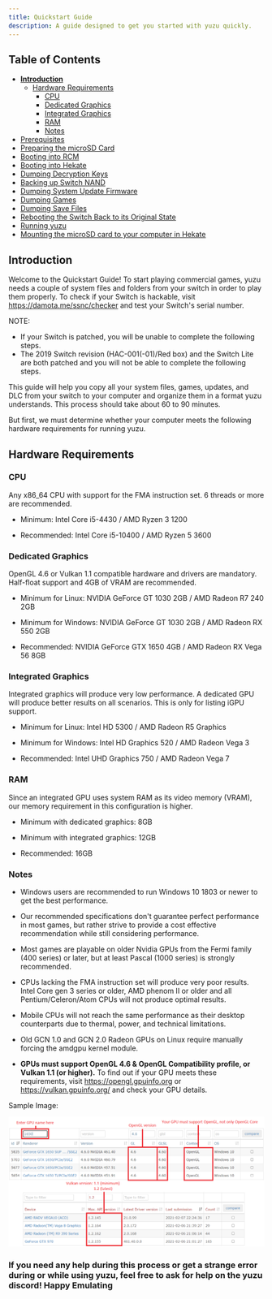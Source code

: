```yaml
---
title: Quickstart Guide
description: A guide designed to get you started with yuzu quickly.
---
```


## Table of Contents

* [**Introduction**](/quickstart/)
  * [Hardware Requirements](#hardware-requirements)
    * [CPU](#cpu)
    * [Dedicated Graphics](#dedicated-graphics)
    * [Integrated Graphics](#integrated-graphics)
    * [RAM](#ram)
    * [Notes](#notes)
* [Prerequisites](/quickstart/prerequisites/)
* [Preparing the microSD Card](/quickstart/prepare-sd-card/)
* [Booting into RCM](/quickstart/boot-to-rcm/)
* [Booting into Hekate](/quickstart/boot-to-hekate/)
* [Dumping Decryption Keys](/quickstart/dump-keys/)
* [Backing up Switch NAND](/quickstart/nand-backup/)
* [Dumping System Update Firmware](/quickstart/dump-firmware/)
* [Dumping Games](/quickstart/dump-games/)
* [Dumping Save Files](/quickstart/dump-saves/)
* [Rebooting the Switch Back to its Original State](/quickstart/reboot-to-stock/)
* [Running yuzu](/quickstart/running-yuzu/)
* [Mounting the microSD card to your computer in Hekate](/quickstart/hekate-ums/)

## Introduction

Welcome to the Quickstart Guide! To start playing commercial games, yuzu needs a couple of system files and folders from your switch in order to play them properly.
To check if your Switch is hackable, visit <https://damota.me/ssnc/checker> and test your Switch's serial number.

<article class="message has-text-weight-semibold">
    <div class="message-body">
        <p>NOTE:</p>
        <ul>
            <li>If your Switch is patched, you will be unable to complete the following steps.</li>
            <li>The 2019 Switch revision (HAC-001(-01)/Red box) and the Switch Lite are both patched and you will not be able to complete the following steps.</li>
        </ul>
    </div>
</article>

This guide will help you copy all your system files, games, updates, and DLC from your switch to your computer and organize them in a format yuzu understands. This process should take about 60 to 90 minutes.

But first, we must determine whether your computer meets the following hardware requirements for running yuzu.

<!-- ## Downloading and Installing yuzu

{{< youtube j0fXerrGjF4 >}} -->

## Hardware Requirements

### CPU

Any x86_64 CPU with support for the FMA instruction set. 6 threads or more are recommended.

* Minimum: Intel Core i5-4430 / AMD Ryzen 3 1200

* Recommended: Intel Core i5-10400 / AMD Ryzen 5 3600

### Dedicated Graphics

OpenGL 4.6 or Vulkan 1.1 compatible hardware and drivers are mandatory. Half-float support and 4GB of VRAM are recommended.

* Minimum for Linux: NVIDIA GeForce GT 1030 2GB / AMD Radeon R7 240 2GB

* Minimum for Windows: NVIDIA GeForce GT 1030 2GB / AMD Radeon RX 550 2GB

* Recommended: NVIDIA GeForce GTX 1650 4GB / AMD Radeon RX Vega 56 8GB

### Integrated Graphics

Integrated graphics will produce very low performance. A dedicated GPU will produce better results on all scenarios.
This is only for listing iGPU support.

* Minimum for Linux: Intel HD 5300 / AMD Radeon R5 Graphics

* Minimum for Windows: Intel HD Graphics 520 / AMD Radeon Vega 3

* Recommended: Intel UHD Graphics 750 / AMD Radeon Vega 7

### RAM

Since an integrated GPU uses system RAM as its video memory (VRAM), our memory requirement in this configuration is higher.

* Minimum with dedicated graphics: 8GB

* Minimum with integrated graphics: 12GB

* Recommended: 16GB

### Notes

* Windows users are recommended to run Windows 10 1803 or newer to get the best performance.

* Our recommended specifications don't guarantee perfect performance in most games, but rather strive to provide a cost effective recommendation while still considering performance.

* Most games are playable on older Nvidia GPUs from the Fermi family (400 series) or later, but at least Pascal (1000 series) is strongly recommended.

* CPUs lacking the FMA instruction set will produce very poor results. Intel Core gen 3 series or older, AMD phenom II or older and all Pentium/Celeron/Atom CPUs will not produce optimal results.

* Mobile CPUs will not reach the same performance as their desktop counterparts due to thermal, power, and technical limitations.

* Old GCN 1.0 and GCN 2.0 Radeon GPUs on Linux require manually forcing the amdgpu kernel module.

* **GPUs must support OpenGL 4.6 & OpenGL Compatibility profile, or Vulkan 1.1 (or higher).** To find out if your GPU meets these requirements, visit <https://opengl.gpuinfo.org> or <https://vulkan.gpuinfo.org/> and check your GPU details.

Sample Image:

![GPUInfo](./gpu_info.png)

### If you need any help during this process or get a strange error during or while using yuzu, feel free to ask for help on the yuzu discord! Happy Emulating
